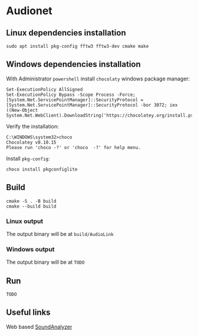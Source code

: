 # Audionet

## Linux dependencies installation
    sudo apt install pkg-config fftw3 fftw3-dev cmake make

## Windows dependencies installation
With Administrator `powershell` install `chocolaty` windows package manager:

    Set-ExecutionPolicy AllSigned
    Set-ExecutionPolicy Bypass -Scope Process -Force; [System.Net.ServicePointManager]::SecurityProtocol = [System.Net.ServicePointManager]::SecurityProtocol -bor 3072; iex ((New-Object System.Net.WebClient).DownloadString('https://chocolatey.org/install.ps1'))

Verify the installation:

    C:\WINDOWS\system32>choco
    Chocolatey v0.10.15
    Please run 'choco -?' or 'choco  -?' for help menu.

Install `pkg-config`:

    choco install pkgconfiglite

## Build
    cmake -S . -B build
    cmake --build build

### Linux output
The output binary will be at `build/AudioLink`

### Windows output
The output binary will be at `TODO`

## Run
    TODO

## Useful links
Web based [SoundAnalyzer](https://www.compadre.org/osp/pwa/soundanalyzer/)